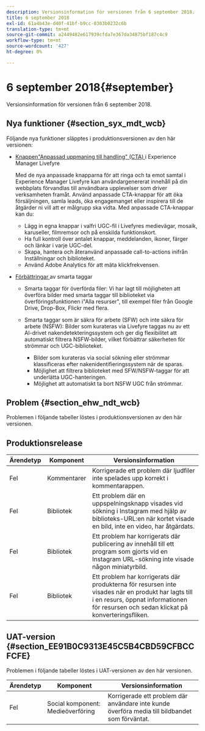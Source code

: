 ```yaml
---
description: Versionsinformation för versionen från 6 september 2018.
title: 6 september 2018
exl-id: 61a4b43e-d40f-41bf-b9cc-0303b0232c6b
translation-type: tm+mt
source-git-commit: a2449482e617939cfda7e367da34875bf187c4c9
workflow-type: tm+mt
source-wordcount: '427'
ht-degree: 0%

---
```


# 6 september 2018{#september}

Versionsinformation för versionen från 6 september 2018.

## Nya funktioner {#section_syx_mdt_wcb}

Följande nya funktioner släpptes i produktionsversionen av den här versionen:

* [Knappen&quot;Anpassad uppmaning till handling&quot; (CTA) ](/help/using/c-features-livefyre/c-call-to-action-button.md#topic_EBE23A0F827645E0A0C619DCF3872EE5) i Experience Manager Livefyre

   Med de nya anpassade knapparna för att ringa och ta emot samtal i Experience Manager Livefyre kan användargenererat innehåll på din webbplats förvandlas till användbara upplevelser som driver verksamheten framåt. Använd anpassade CTA-knappar för att öka försäljningen, samla leads, öka engagemanget eller inspirera till de åtgärder ni vill att er målgrupp ska vidta. Med anpassade CTA-knappar kan du:

   * Lägg in egna knappar i valfri UGC-fil i Livefyres medievägar, mosaik, karuseller, filmremsor och på enskilda funktionskort.
   * Ha full kontroll över antalet knappar, meddelanden, ikoner, färger och länkar i varje UGC-del.
   * Skapa, hantera och återanvänd anpassade call-to-actions inifrån Inställningar och biblioteket.
   * Använd Adobe Analytics för att mäta klickfrekvensen.

* [Förbättringar ](/help/using/c-features-livefyre/c-smart-tags/c-smart-tags.md#c_smart_tags) av smarta taggar

   * Smarta taggar för överförda filer: Vi har lagt till möjligheten att överföra bilder med smarta taggar till biblioteket via överföringsfunktionen i&quot;Alla resurser&quot;, till exempel filer från Google Drive, Drop-Box, Flickr med flera.
   * Smarta taggar som är säkra för arbete (SFW) och inte säkra för arbete (NSFW): Bilder som kurateras via Livefyre taggas nu av ett AI-drivet nakendetekteringssystem och ger dig flexibilitet att automatiskt filtrera NSFW-bilder, vilket förbättrar säkerheten för strömmar och UGC-biblioteket.

      * Bilder som kurateras via social sökning eller strömmar klassificeras efter nakenidentifieringssystem när de sparas.
      * Möjlighet att filtrera biblioteket med SFW/NSFW-taggar för att underlätta UGC-hanteringen.
      * Möjlighet att automatiskt ta bort NSFW UGC från strömmar.

## Problem {#section_ehw_ndt_wcb}

Problemen i följande tabeller löstes i produktionsversionen av den här versionen.

## Produktionsrelease

| **Ärendetyp** | **Komponent** | **Versionsinformation** |
|---|---|---|
| Fel | Kommentarer | Korrigerade ett problem där ljudfiler inte spelades upp korrekt i kommentarappen. |
| Fel | Bibliotek | Ett problem där en uppspelningsknapp visades vid sökning i Instagram med hjälp av biblioteks-URL:en när kortet visade en bild, inte en video, har åtgärdats. |
| Fel | Bibliotek | Ett problem har korrigerats där publicering av innehåll till ett program som gjorts vid en Instagram URL-sökning inte visade någon miniatyrbild. |
| Fel | Bibliotek | Ett problem har korrigerats där produkterna för resursen inte visades när en produkt har lagts till i en resurs, öppnat informationen för resursen och sedan klickat på konverteringsfliken. |

## UAT-version {#section_EE91B0C9313E45C5B4CBD59CFBCCFCFE}

Problemen i följande tabeller löstes i UAT-versionen av den här versionen.

| **Ärendetyp** | **Komponent** | **Versionsinformation** |
|---|---|---|
| Fel | Social komponent: Medieöverföring | Korrigerade ett problem där användare inte kunde överföra media till bildbandet som förväntat. |
